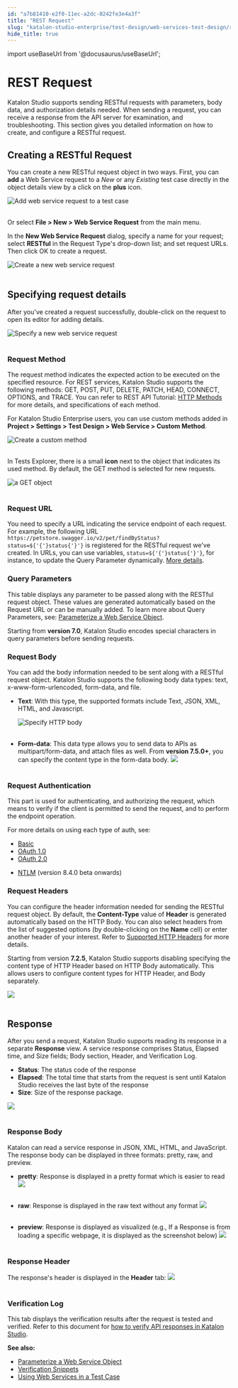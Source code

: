 ```yaml
---
id: "a7b81410-e2f0-11ec-a2dc-0242fe3e4a3f"
title: "REST Request"
slug: "katalon-studio-enterprise/test-design/web-services-test-design/rest-request"
hide_title: true
---
```

import useBaseUrl from '@docusaurus/useBaseUrl';

    

# <a id="id" class="anchor_top_offset"/><a id="ariaid-title1" class="anchor_top_offset"/>REST Request

    
      
<p xmlns="http://www.w3.org/1999/xhtml" className="p">Katalon Studio supports sending RESTful requests with   parameters, body data, and authorization details needed. When   sending a request, you can receive a response from the API server   for examination, and troubleshooting. This section gives you   detailed information on how to create, and configure a RESTful   request.</p> 
    
  

## <a id="id_1" class="anchor_top_offset"/>Creating a RESTful Request

<p xmlns="http://www.w3.org/1999/xhtml" className="p">You can create a new RESTful request object in two ways. First,   you can <strong className="ph b">add</strong> a Web Service request to a   <em className="ph i">New</em> or any <em className="ph i">Existing</em> test case directly in the   object details view by a click on the <strong className="ph b">plus</strong>   icon.</p> 
<p xmlns="http://www.w3.org/1999/xhtml" className="p">   <img className="image" src={useBaseUrl("https://github.com/katalon-studio/docs-images/raw/master/katalon-studio/docs/soap-request/Screen-Shot-2018-09-20-at-5.06.42-PM.png")} alt="Add web service request to a test case" /><br /><br /> </p> 
<p xmlns="http://www.w3.org/1999/xhtml" className="p">Or select <strong className="ph b">File &gt; New &gt; Web Service     Request</strong> from the main menu.</p> 
<p xmlns="http://www.w3.org/1999/xhtml" className="p">In the <strong className="ph b">New Web Service     Request</strong> dialog, specify a name for your request;   select <strong className="ph b">RESTful</strong> in the Request Type's drop-down   list; and set request URLs. Then click OK to create a request.</p> 
<p xmlns="http://www.w3.org/1999/xhtml" className="p">   <img className="image" src={useBaseUrl("https://github.com/katalon-studio/docs-images/raw/master/katalon-studio/docs/restful-web-services/KS-RESTFUL-Create-a-new-object.png")} width={500} alt="Create a new web service request" /><br /><br /> </p> 
    

## <a id="id_2" class="anchor_top_offset"/>Specifying request details

    
      
<p xmlns="http://www.w3.org/1999/xhtml" className="p">After you've created a request successfully, double-click on the   request to open its editor for adding details.</p> 
      
<p xmlns="http://www.w3.org/1999/xhtml" className="p">   <img className="image" src={useBaseUrl("https://github.com/katalon-studio/docs-images/raw/master/katalon-studio/docs/restful-web-services/KS-RESTFUL-Parameterize-the-object.png")} alt="Specify a new web service request" /><br /><br /> </p> 
    
                          

### <a id="id_3" class="anchor_top_offset"/>Request Method

<p xmlns="http://www.w3.org/1999/xhtml" className="p">The request method indicates the expected action to be executed   on the specified resource. For REST services, Katalon Studio   supports the following methods: GET, POST, PUT, DELETE, PATCH,   HEAD, CONNECT, OPTIONS, and TRACE. You can refer to REST API Tutorial: <a className="xref j-external-link" href="https://restfulapi.net/http-methods/" target="_blank">HTTP Methods</a> for   more details, and specifications of each method.</p> 
<p xmlns="http://www.w3.org/1999/xhtml" className="p">For Katalon Studio Enterprise users, you can use custom methods   added in <strong className="ph b">Project &gt; Settings &gt; Test Design &gt; Web     Service &gt; Custom Method</strong>.</p> 
<p xmlns="http://www.w3.org/1999/xhtml" className="p">   <img className="image" src={useBaseUrl("https://github.com/katalon-studio/docs-images/raw/master/katalon-studio/docs/creat-first-API-testing/KS-API-Create-custom-webservice-method.png")} alt="Create a custom method" /><br /><br /> </p> 
<p xmlns="http://www.w3.org/1999/xhtml" className="p">In Tests Explorer, there is a   small <strong className="ph b">icon</strong> next to the object that   indicates its used method. By default, the GET method is selected   for new requests.</p> 
<p xmlns="http://www.w3.org/1999/xhtml" className="p">   <img className="image" src={useBaseUrl("https://github.com/katalon-studio/docs-images/raw/master/katalon-studio/docs/restful-web-services/KS-RESTFUL-Get-object.png")} width={500} alt="a GET object" /><br /><br /> </p> 
      

### <a id="id_4" class="anchor_top_offset"/>Request URL

      
        
<p xmlns="http://www.w3.org/1999/xhtml" className="p">You need to specify a URL indicating the service endpoint of   each request. For example, the following URL   <code className="ph codeph">https://petstore.swagger.io/v2/pet/findByStatus?status=${'{'}status{'}'}</code>   is registered for the RESTful request we've created. In URLs, you   can use variables, <code className="ph codeph">status=${'{'}status{'}'}</code>, for instance, to   update the Query Parameter dynamically. <a className="xref" href="/docs/katalon-studio-enterprise/test-design/web-services-test-design/parameterize-a-web-service-object">More     details</a>.</p> 
      
    

### <a id="id_5" class="anchor_top_offset"/>Query Parameters

<p xmlns="http://www.w3.org/1999/xhtml" className="p">This table displays any parameter to be passed along with the   RESTful request object. These values are generated automatically   based on the Request URL or can be manually added. To learn more about <span className="ph uicontrol">Query Parameters</span>, see:  <a className="xref" href="/docs/katalon-studio-enterprise/test-design/web-services-test-design/parameterize-a-web-service-object">Parameterize a Web Service Object</a>.</p> 
<p xmlns="http://www.w3.org/1999/xhtml" className="p">Starting from <strong className="ph b">version 7.0</strong>, Katalon Studio   encodes special characters in query parameters before sending   requests.</p> 
      

### <a id="id_6" class="anchor_top_offset"/>Request Body

      
        
<p xmlns="http://www.w3.org/1999/xhtml" className="p">You can add the body information needed to be sent along with a   RESTful request object. Katalon Studio supports the following body   data types: text, x-www-form-urlencoded, form-data, and file.</p> 
        
<ul xmlns="http://www.w3.org/1999/xhtml" className="ul">   <li className="li">     <p className="p">       <strong className="ph b">Text</strong>: With this type, the supported formats       include Text, JSON, XML, HTML, and Javascript.</p>     <p className="p">       <img className="image" src={useBaseUrl("https://github.com/katalon-studio/docs-images/raw/master/katalon-studio/docs/restful-web-services/KS-RESTFUL-Input-HTTP-body.png")} alt="Specify HTTP body" /><br /><br />     </p>   </li>   <li className="li">     <p className="p">       <strong className="ph b">Form-data</strong>: This data type allows you to send       data to APIs as multipart/form-data, and attach files as well. From       <strong className="ph b">version 7.5.0+</strong>, you can specify the content type       in the form-data body. <img className="image" src={useBaseUrl("https://github.com/katalon-studio/docs-images/raw/master/katalon-studio/docs/restful-web-services/form-data.png")} /><br /><br />     </p>   </li> </ul> 
      
    

### <a id="id_7" class="anchor_top_offset"/>Request Authentication

<p xmlns="http://www.w3.org/1999/xhtml" className="p">This part is used for authenticating, and authorizing the   request, which means to verify if the client is permitted to send   the request, and to perform the endpoint operation.</p> 
<p xmlns="http://www.w3.org/1999/xhtml" className="p">For more details on using each type of auth,  see:</p> 
<ul xmlns="http://www.w3.org/1999/xhtml" className="ul"><li className="li"><a className="xref" href="/docs/katalon-studio-enterprise/test-design/web-services-test-design/working-with-apiweb-services-project/authorization-basic">Basic</a>   </li><li className="li"><a className="xref" href="/docs/katalon-studio-enterprise/test-design/web-services-test-design/working-with-apiweb-services-project/authorization-oauth-1.0">OAuth       1.0</a>   </li><li className="li"><a className="xref" href="/docs/katalon-studio-enterprise/test-design/web-services-test-design/working-with-apiweb-services-project/authorization-oauth-2.0">OAuth       2.0</a>   </li><li className="li"><p className="p"><a className="xref" href="/docs/katalon-studio-enterprise/test-design/web-services-test-design/working-with-apiweb-services-project/ntlm-authentication">NTLM</a> (version 8.4.0 beta onwards)</p></li></ul> 
      

### <a id="id_8" class="anchor_top_offset"/>Request Headers

      
        
<p xmlns="http://www.w3.org/1999/xhtml" className="p">You can configure the header information needed for sending the   RESTful request object. By default, the   <strong className="ph b">Content-Type</strong> value of <strong className="ph b">Header</strong> is   generated automatically based on the HTTP Body. You can also select   headers from the list of suggested options (by double-clicking on   the <strong className="ph b">Name</strong> cell) or enter another header of your   interest. Refer to <a className="xref j-external-link" href="https://developer.mozilla.org/en-US/docs/Web/HTTP/Headers" target="_blank">Supported     HTTP Headers</a> for more details.</p> 
        
<p xmlns="http://www.w3.org/1999/xhtml" className="p">Starting from version <strong className="ph b">7.2.5</strong>, Katalon Studio   supports disabling specifying the content type of HTTP Header based   on HTTP Body automatically. This allows users to configure content   types for HTTP Header, and Body separately.</p> 
        
<p xmlns="http://www.w3.org/1999/xhtml" className="p">   <img className="image" src={useBaseUrl("https://github.com/katalon-studio/docs-images/raw/master/katalon-studio/docs/restful/auto-update.png")} /><br /><br /> </p> 
      
    
    

## <a id="id_9" class="anchor_top_offset"/>Response

    
      
<p xmlns="http://www.w3.org/1999/xhtml" className="p">After you send a request, Katalon Studio supports reading its   response in a separate <strong className="ph b">Response</strong> view. A service   response comprises Status, Elapsed time, and Size fields; Body   section, Header, and Verification Log.</p> 
      
<ul xmlns="http://www.w3.org/1999/xhtml" className="ul">   <li className="li">     <strong className="ph b">Status</strong>: The status code of the response</li>   <li className="li">     <strong className="ph b">Elapsed</strong>: The total time that starts from the     request is sent until Katalon Studio receives the last byte of the     response</li>   <li className="li">     <strong className="ph b">Size</strong>: Size of the response package.</li> </ul> 
      
<p xmlns="http://www.w3.org/1999/xhtml" className="p">   <img className="image" src={useBaseUrl("https://github.com/katalon-studio/docs-images/raw/master/katalon-studio/docs/restful-web-services/image2018-9-5-143A253A46.png")} /><br /><br /> </p> 
    
              
      

### <a id="id_10" class="anchor_top_offset"/>Response Body

      
        
<p xmlns="http://www.w3.org/1999/xhtml" className="p">Katalon can read a service response in JSON, XML, HTML, and   JavaScript. The response body can be displayed in three   formats: pretty, raw, and preview.</p> 
        
<ul xmlns="http://www.w3.org/1999/xhtml" className="ul">   <li className="li">     <p className="p">       <strong className="ph b">pretty</strong>: Response is displayed in a pretty       format which is easier to read <img className="image" src={useBaseUrl("https://github.com/katalon-studio/docs-images/raw/master/katalon-studio/docs/restful-web-services/Screen-Shot-2018-04-10-at-17.23.21.png")} /><br /><br />     </p>   </li>   <li className="li">     <p className="p">       <strong className="ph b">raw</strong>: Response is displayed in the raw text       without any format <img className="image" src={useBaseUrl("https://github.com/katalon-studio/docs-images/raw/master/katalon-studio/docs/restful-web-services/image2018-9-5-143A253A6.png")} /><br /><br />     </p>   </li>   <li className="li">     <p className="p">       <strong className="ph b">preview</strong>: Response is displayed as visualized       (e.g., If a Response is from loading a specific webpage, it is       displayed as the screenshot below) <img className="image" src={useBaseUrl("https://github.com/katalon-studio/docs-images/raw/master/katalon-studio/docs/restful-web-services/image2018-4-1-19_10_26.png")} /><br /><br />     </p>   </li> </ul> 
      
    
      

### <a id="id_11" class="anchor_top_offset"/>Response Header

      
        
<p xmlns="http://www.w3.org/1999/xhtml" className="p">The response's header is displayed in   the <strong className="ph b">Header</strong> tab: <img className="image" src={useBaseUrl("https://github.com/katalon-studio/docs-images/raw/master/katalon-studio/docs/restful-web-services/image2018-9-5-143A243A48.png")} /><br /><br /> </p> 
      
    

### <a id="id_12" class="anchor_top_offset"/>Verification Log

<p xmlns="http://www.w3.org/1999/xhtml" className="p">This tab displays the verification results after the request is   tested and verified. Refer to this document for <a className="xref" href="/docs/katalon-studio-enterprise/test-execution/advanced-guides/api-testing/how-to-verify-api-responses-in-katalon-studio#id_1">how     to verify API responses in Katalon Studio</a>.</p> 
<p xmlns="http://www.w3.org/1999/xhtml" className="p">   <strong className="ph b">See also:</strong> </p> 
<ul xmlns="http://www.w3.org/1999/xhtml" className="ul"><li className="li">     <a className="xref" href="/docs/katalon-studio-enterprise/test-design/web-services-test-design/parameterize-a-web-service-object">Parameterize a       Web Service Object</a>   </li><li className="li">     <a className="xref" href="/docs/katalon-studio-enterprise/test-design/web-services-test-design/working-with-apiweb-services-project/verification-snippets">Verification       Snippets</a>   </li><li className="li">     <a className="xref" href="/docs/katalon-studio-enterprise/test-design/web-services-test-design/using-web-services-in-a-test-case">Using       Web Services in a Test Case</a>   </li></ul> 
